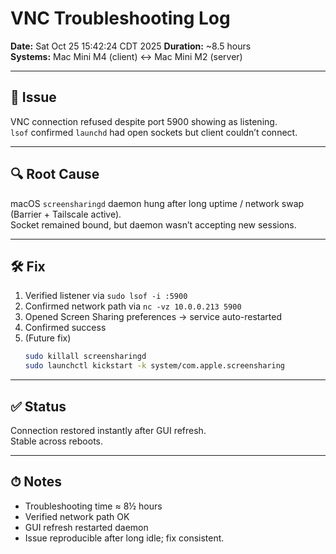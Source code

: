 # VNC Troubleshooting Log

**Date:** Sat Oct 25 15:42:24 CDT 2025
**Duration:** ~8.5 hours  
**Systems:** Mac Mini M4 (client) ↔ Mac Mini M2 (server)

---

## 🧩 Issue
VNC connection refused despite port 5900 showing as listening.  
`lsof` confirmed `launchd` had open sockets but client couldn’t connect.

---

## 🔍 Root Cause
macOS `screensharingd` daemon hung after long uptime / network swap (Barrier + Tailscale active).  
Socket remained bound, but daemon wasn’t accepting new sessions.

---

## 🛠 Fix
1. Verified listener via `sudo lsof -i :5900`  
2. Confirmed network path via `nc -vz 10.0.0.213 5900`  
3. Opened Screen Sharing preferences → service auto-restarted  
4. Confirmed success  
5. (Future fix)
   ```bash
   sudo killall screensharingd
   sudo launchctl kickstart -k system/com.apple.screensharing
   ```

---

## ✅ Status
Connection restored instantly after GUI refresh.  
Stable across reboots.

---

## ⏱ Notes
- Troubleshooting time ≈ 8½ hours  
- Verified network path OK  
- GUI refresh restarted daemon  
- Issue reproducible after long idle; fix consistent.

